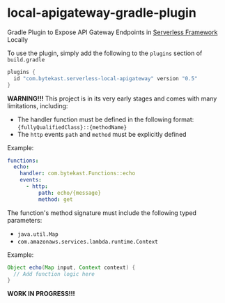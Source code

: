 # local-apigateway-gradle-plugin
Gradle Plugin to Expose API Gateway Endpoints in [Serverless Framework](https://serverless.com/) Locally

To use the plugin, simply add the following to the `plugins` section of `build.gradle`

```groovy
plugins {
  id "com.bytekast.serverless-local-apigateway" version "0.5"
}
```

**WARNING!!!** This project is in its very early stages and comes with many limitations, including:

- The handler function must be defined in the following format: `{fullyQualifiedClass}::{methodName}`
- The `http` events `path` and `method` must be explicitly defined

Example:
```yaml
functions:
  echo:
    handler: com.bytekast.Functions::echo
    events:
      - http:
          path: echo/{message}
          method: get
```

The function's method signature must include the following typed parameters:
- `java.util.Map`
- `com.amazonaws.services.lambda.runtime.Context`

Example:
```groovy
Object echo(Map input, Context context) {
  // Add function logic here
}
``` 

**WORK IN PROGRESS!!!**
 